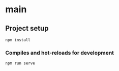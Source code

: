 # main

## Project setup
```
npm install
```


### Compiles and hot-reloads for development
```
npm run serve
```

